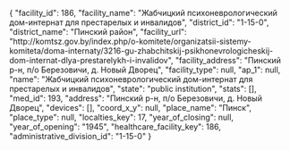 {
    "facility_id": 186,
    "facility_name": "Жабчицкий психоневрологический дом-интернат для престарелых и инвалидов",
    "district_id": "1-15-0",
    "district_name": "Пинский район",
    "facility_url": "http:\/\/komtsz.gov.by\/index.php\/o-komitete\/organizatsii-sistemy-komiteta\/doma-internaty\/3216-gu-zhabchitskij-psikhonevrologicheskij-dom-internat-dlya-prestarelykh-i-invalidov",
    "facility_address": "Пинский р-н, п\/о Березовичи, д. Новый Дворец",
    "facility_type": null,
    "ap_1": null,
    "name": "Жабчицкий психоневрологический дом-интернат для престарелых и инвалидов",
    "state": "public institution",
    "stats": [],
    "med_id": 193,
    "address": "Пинский р-н, п\/о Березовичи, д. Новый Дворец",
    "devices": [],
    "coord_x_y": null,
    "place_name": "Пинск",
    "place_type": null,
    "localties_key": 17,
    "year_of_closing": null,
    "year_of_opening": "1945",
    "healthcare_facility_key": 186,
    "administrative_division_id": "1-15-0"
}
